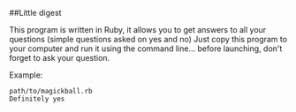 ##Little digest

This program is written in Ruby, it allows you to get answers to all your questions (simple questions asked on yes and no)
Just copy this program to your computer and run it using the command line... before launching, don't forget to ask your question.

Example:
```
path/to/magickball.rb
Definitely yes
```
